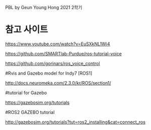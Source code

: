 PBL by Geun Young Hong
2021 2학기 

# 참고 사이트

https://www.youtube.com/watch?v=EuSXkNL1Wi4

https://github.com/SMARTlab-Purdue/ros-tutorial-voice

https://github.com/gorinars/ros_voice_control

#Rvis and Gazebo model for Indy7 [ROS1]

http://docs.neuromeka.com/2.3.0/kr/ROS/section1/

#tutorial for Gazebo

https://gazebosim.org/tutorials


#ROS2 GAZEBO tutorial

http://gazebosim.org/tutorials?tut=ros2_installing&cat=connect_ros
